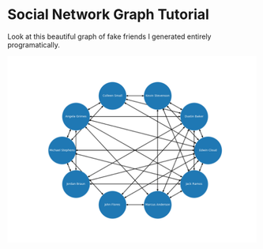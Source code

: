 # Social Network Graph Tutorial

Look at this beautiful graph of fake friends I generated entirely programatically.

![alt text](./Graph-Tutorial/social_path.png "My Friends")